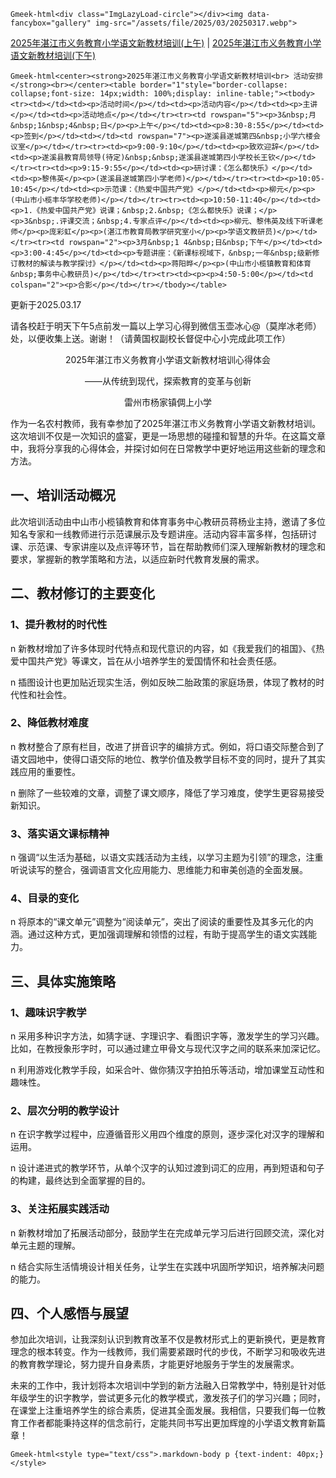 `Gmeek-html<div class="ImgLazyLoad-circle"></div><img data-fancybox="gallery" img-src="/assets/file/2025/03/20250317.webp">`

[2025年湛江市义务教育小学语文新教材培训(上午)](https://live.wenxiang.cn/livepf/playvideo.jspx?id=0c8a33a446e94220890b33e9b07f2c67)  | [2025年湛江市义务教育小学语文新教材培训(下午)](https://live.wenxiang.cn/livepf/playvideo.jspx?id=6f7b8bb3f2c74f0ca91fd358c987fe9d) 

`Gmeek-html<center><strong>2025年湛江市义务教育小学语文新教材培训<br>
活动安排</strong><br></center><table border="1"style="border-collapse: collapse;font-size: 14px;width: 100%;display: inline-table;"><tbody><tr><td></td><td><p>活动时间</p></td><td><p>活动内容</p></td><td><p>主讲</p></td><td><p>活动地点</p></td></tr><tr><td rowspan="5"><p>3&nbsp;月&nbsp;1&nbsp;4&nbsp;日</p><p>上午</p></td><td><p>8:30-8:55</p></td><td><p>签到</p></td><td></td><td rowspan="7"><p>遂溪县遂城第四&nbsp;小学六楼会议室</p></td></tr><tr><td><p>9:00-9:10</p></td><td><p>致欢迎辞</p></td><td><p>遂溪县教育局领导(待定)&nbsp;&nbsp;遂溪县遂城第四小学校长王钦</p></td></tr><tr><td><p>9:15-9:55</p></td><td><p>研讨课：《怎么都快乐》</p></td><td><p>黎伟英</p><p>(遂溪县遂城第四小学老师)</p></td></tr><tr><td><p>10:05-10:45</p></td><td><p>示范课：《热爱中国共产党》</p></td><td><p>柳元</p><p>(中山市小榄丰华学校老师)</p></td></tr><tr><td><p>10:50-11:40</p></td><td><p>1.《热爱中国共产党》说课；&nbsp;2.&nbsp;《怎么都快乐》说课；</p><p>3&nbsp;.评课交流；&nbsp;4.专家点评</p></td><td><p>柳元、黎伟英及线下听课老师</p><p>庞彩虹</p><p>(湛江市教育局教学研究室小</p><p>学语文教研员)</p></td></tr><tr><td rowspan="2"><p>3月&nbsp;1 4&nbsp;日&nbsp;下午</p></td><td><p>3:00-4:45</p></td><td><p>专题讲座：《新课标视域下，&nbsp;一年&nbsp;级新修订教材的解读与教学探讨》</p></td><td><p>蒋阳晔</p><p>(中山市小榄镇教育和体育&nbsp;事务中心教研员)</p></td></tr><tr><td><p><p>4:50-5:00</p></td><td colspan="2"><p>合影</p></td></tr></tbody></table>`

更新于2025.03.17

请各校赶于明天下午5点前发一篇以上学习心得到微信玉壶冰心@（莫岸冰老师）处，以便收集上送。谢谢！（请黄国权副校长督促中心小完成此项工作）

<center>2025年湛江市义务教育小学语文新教材培训心得体会<br>

——从传统到现代，探索教育的变革与创新<br>

雷州市杨家镇倜上小学</center>

作为一名农村教师，我有幸参加了2025年湛江市义务教育小学语文新教材培训。这次培训不仅是一次知识的盛宴，更是一场思想的碰撞和智慧的升华。在这篇文章中，我将分享我的心得体会，并探讨如何在日常教学中更好地运用这些新的理念和方法。

## 一、培训活动概况

此次培训活动由中山市小榄镇教育和体育事务中心教研员蒋杨业主持，邀请了多位知名专家和一线教师进行示范课展示及专题讲座。活动内容丰富多样，包括研讨课、示范课、专家讲座以及点评等环节，旨在帮助教师们深入理解新教材的理念和要求，掌握新的教学策略和方法，以适应新时代教育发展的需求。

## 二、教材修订的主要变化

### 1、提升教材的时代性

n 新教材增加了许多体现时代特点和现代意识的内容，如《我爱我们的祖国》、《热爱中国共产党》等课文，旨在从小培养学生的爱国情怀和社会责任感。

n 插图设计也更加贴近现实生活，例如反映二胎政策的家庭场景，体现了教材的时代性和社会性。

### 2、降低教材难度

n 教材整合了原有栏目，改进了拼音识字的编排方式。例如，将口语交际整合到了语文园地中，使得口语交际的地位、教学价值及教学目标不变的同时，提升了其实践应用的重要性。

n 删除了一些较难的文章，调整了课文顺序，降低了学习难度，使学生更容易接受新知识。

### 3、落实语文课标精神

n 强调“以生活为基础，以语文实践活动为主线，以学习主题为引领”的理念，注重听说读写的整合，强调语言文化应用能力、思维能力和审美创造的全面发展。

### 4、目录的变化

n 将原本的“课文单元”调整为“阅读单元”，突出了阅读的重要性及其多元化的内涵。通过这种方式，更加强调理解和领悟的过程，有助于提高学生的语文实践能力。

## 三、具体实施策略

### 1、趣味识字教学

n 采用多种识字方法，如猜字谜、字理识字、看图识字等，激发学生的学习兴趣。比如，在教授象形字时，可以通过建立甲骨文与现代汉字之间的联系来加深记忆。

n 利用游戏化教学手段，如采合叶、做你猜汉字拍拍乐等活动，增加课堂互动性和趣味性。

### 2、层次分明的教学设计

n 在识字教学过程中，应遵循音形义用四个维度的原则，逐步深化对汉字的理解和运用。

n 设计递进式的教学环节，从单个汉字的认知过渡到词汇的应用，再到短语和句子的构建，最终达到全面掌握的目的。

### 3、关注拓展实践活动

n 新教材增加了拓展活动部分，鼓励学生在完成单元学习后进行回顾交流，深化对单元主题的理解。

n 结合实际生活情境设计相关任务，让学生在实践中巩固所学知识，培养解决问题的能力。

## 四、个人感悟与展望

参加此次培训，让我深刻认识到教育改革不仅是教材形式上的更新换代，更是教育理念的根本转变。作为一线教师，我们需要紧跟时代的步伐，不断学习和吸收先进的教育教学理论，努力提升自身素质，才能更好地服务于学生的发展需求。

未来的工作中，我计划将本次培训中学到的新方法融入日常教学中，特别是针对低年级学生的识字教学，尝试更多元化的教学模式，激发孩子们的学习兴趣；同时，在课堂上注重培养学生的综合素质，促进其全面发展。我相信，只要我们每一位教育工作者都能秉持这样的信念前行，定能共同书写出更加辉煌的小学语文教育新篇章！

`Gmeek-html<style type="text/css">.markdown-body p {text-indent: 40px;}</style>`